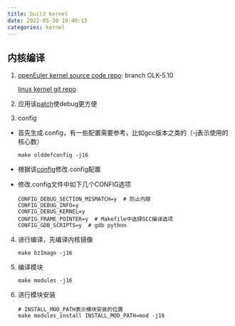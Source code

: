 ```yaml
---
title: build kernel
date: 2022-05-30 19:40:13
categories: kernel
---
```


## 内核编译

1. [openEuler kernel source code repo](https://gitee.com/openeuler/kernel ):    branch OLK-5.10

   [linux kernel git repo](https://git.kernel.org/pub/scm/linux/kernel/git/torvalds/linux.git)

2. 应用该[patch](https://github.com/mufiye/mufiye_blog/blob/master/kernel_environment/0001-x86_64-debug.patch)使debug更方便

3. config

  * 首先生成.config，有一些配置需要参考，比如gcc版本之类的（-j表示使用的核心数）

    ```shell
    make olddefconfig -j16
    ```

  * 根据该[config](https://github.com/mufiye/mufiye_blog/blob/master/kernel_environment/config)修改.config配置

  * 修改.config文件中如下几个CONFIG选项

    ```config
    CONFIG_DEBUG_SECTION_MISMATCH=y  # 防止内联
    CONFIG_DEBUG_INFO=y
    CONFIG_DEBUG_KERNEL=y
    CONFIG_FRAME_POINTER=y  # Makefile中选择GCC编译选项
    CONFIG_GDB_SCRIPTS=y  # gdb python
    ```
4. 进行编译，先编译内核镜像

   ```shell
   make bzImage -j16
   ```

5. 编译模块

   ```shell
   make modules -j16
   ```

6. 进行模块安装

   ```shell
   # INSTALL_MOD_PATH表示模块安装的位置
   make modules_install INSTALL_MOD_PATH=mod -j16
   ```
